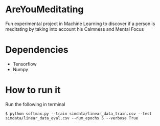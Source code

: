 # AreYouMeditating
Fun experimental project in Machine Learning to discover if a person is meditating by taking into account his Calmness and Mental Focus

# Dependencies
* Tensorflow
* Numpy

# How to run it 
Run the following in terminal
```
$ python softmax.py --train simdata/linear_data_train.csv --test simdata/linear_data_eval.csv --num_epochs 5 --verbose True

